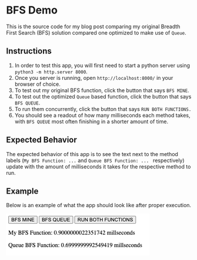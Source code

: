 # BFS Demo

This is the source code for my blog post comparing my original Breadth First Search (BFS) solution compared one optimized to make use of `Queue`.

## Instructions

1. In order to test this app, you will first need to start a python server using `python3 -m http.server 8000`.
2. Once you server is running, open `http://localhost:8000/` in your browser of choice.
3. To test out my original BFS function, click the button that says `BFS MINE`.
4. To test out the optimized `Queue` based function, click the button that says `BFS QUEUE`.
5. To run them concurrently, click the button that says `RUN BOTH FUNCTIONS.`
6. You should see a readout of how many milliseconds each method takes, with `BFS QUEUE` most often finishing in a shorter amount of time.

## Expected Behavior

The expected behavior of this app is to see the text next to the method labels (`My BFS Function: ...` and `Queue BFS Function: ... ` respectively) update with the amount of milliseconds it takes for the respective method to run.

## Example

Below is an example of what the app should look like after proper execution.

![comparison](/assets/comparison.png)
